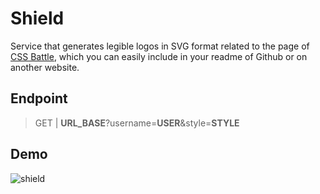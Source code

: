 # Shield

Service that generates legible logos in SVG format related to the page of [CSS Battle](https://cssbattle.dev), which you
can easily include in your readme of Github or on another website.

## Endpoint

> GET | **URL_BASE**?username=**USER**&style=**STYLE**

## Demo

<!-- production -->
![shield](https://shield-css-battle.herokuapp.com?username=edixon&style=flat-big)

<!-- development -->
<!-- ![image](http://localhost:5001?username=edixon&style=leader) -->
